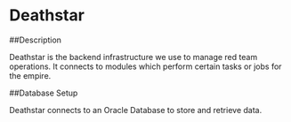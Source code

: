 # Deathstar

##Description

Deathstar is the backend infrastructure we use to manage red team operations.
It connects to modules which perform certain tasks or jobs for the empire.


##Database Setup

Deathstar connects to an Oracle Database to store and retrieve data.
